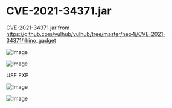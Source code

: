# CVE-2021-34371.jar
CVE-2021-34371.jar from https://github.com/vulhub/vulhub/tree/master/neo4j/CVE-2021-34371/rhino_gadget

![Image](https://user-images.githubusercontent.com/50495555/132150314-3adfd56f-8c33-4451-a2fe-ddbbe972d371.png)

![Image](https://user-images.githubusercontent.com/50495555/132150357-ea7e4a0c-9b24-4b64-a3dc-963af8f2dd61.png)

USE EXP

![Image](https://user-images.githubusercontent.com/50495555/132150300-d6d7f6ce-3545-4e0e-b459-6a61a70ac577.png)

![Image](https://user-images.githubusercontent.com/50495555/132150307-18cb6a29-68c4-441a-be20-d9218b80a557.png)

